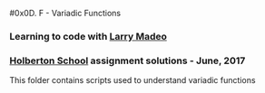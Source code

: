 #0x0D. F - Variadic Functions

### Learning to code with [Larry Madeo](https://twitter.com/larmalade)

### [Holberton School](https://www.holbertonschool.com) assignment solutions - June, 2017

This folder contains scripts used to understand variadic functions
